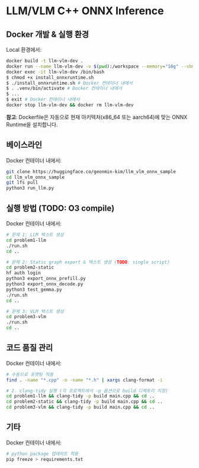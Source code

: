 # LLM/VLM C++ ONNX Inference

## Docker 개발 & 실행 환경
Local 환경에서:
```bash
docker build -t llm-vlm-dev .
docker run --name llm-vlm-dev -v $(pwd):/workspace --memory="16g" --shm-size="8g" -d llm-vlm-dev sleep infinity
docker exec -it llm-vlm-dev /bin/bash
$ chmod +x install_onnxruntime.sh
$ ./install_onnxruntime.sh # Docker 컨테이너 내에서
$ . .venv/bin/activate # Docker 컨테이너 내에서
$ ...
$ exit # Docker 컨테이너 내에서
docker stop llm-vlm-dev && docker rm llm-vlm-dev
```

**참고**: Dockerfile은 자동으로 현재 아키텍처(x86_64 또는 aarch64)에 맞는 ONNX Runtime을 설치합니다.

## 베이스라인
Docker 컨테이너 내에서:
```bash
git clone https://huggingface.co/geonmin-kim/llm_vlm_onnx_sample
cd llm_vlm_onnx_sample
git lfs pull
python3 run_llm.py
```

## 실행 방법 (TODO: O3 compile)
Docker 컨테이너 내에서:
```bash
# 문제 1: LLM 텍스트 생성
cd problem1-llm
./run.sh
cd ..

# 문제 2: Static graph export & 텍스트 생성 (TODO: single script)
cd problem2-static
hf auth login
python3 export_onnx_prefill.py
python3 export_onnx_decode.py
python3 test_gemma.py
./run.sh
cd ..

# 문제 3: VLM 텍스트 생성
cd problem3-vlm
./run.sh
cd ..
```

## 코드 품질 관리
Docker 컨테이너 내에서:
```bash
# 수동으로 포맷팅 적용
find . -name "*.cpp" -o -name "*.h" | xargs clang-format -i

# 2. clang-tidy 실행 (각 프로젝트에서 -p 옵션으로 build 디렉토리 지정)
cd problem1-llm && clang-tidy -p build main.cpp && cd ..
cd problem2-static && clang-tidy -p build main.cpp && cd ..
cd problem3-vlm && clang-tidy -p build main.cpp && cd ..
```

## 기타
Docker 컨테이너 내에서:
```bash
# python package 업데이트 적용
pip freeze > requirements.txt
```
